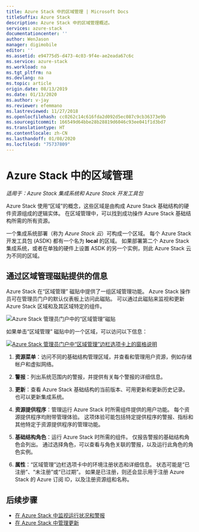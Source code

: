 ```yaml
---
title: Azure Stack 中的区域管理 | Microsoft Docs
titleSuffix: Azure Stack
description: Azure Stack 中的区域管理概述。
services: azure-stack
documentationcenter: ''
author: WenJason
manager: digimobile
editor: ''
ms.assetid: e94775d5-d473-4c03-9f4e-ae2eada67c6c
ms.service: azure-stack
ms.workload: na
ms.tgt_pltfrm: na
ms.devlang: na
ms.topic: article
origin.date: 08/13/2019
ms.date: 01/13/2020
ms.author: v-jay
ms.reviewer: efemmano
ms.lastreviewed: 11/27/2018
ms.openlocfilehash: cc0262c14c616fda2d092d5ec087c9cb36373e9b
ms.sourcegitcommit: 166549d64bbe28b28819d6046c93ee041f1d3bd7
ms.translationtype: HT
ms.contentlocale: zh-CN
ms.lasthandoff: 01/08/2020
ms.locfileid: "75737809"
---
```

# <a name="region-management-in-azure-stack"></a>Azure Stack 中的区域管理

*适用于：Azure Stack 集成系统和 Azure Stack 开发工具包*

Azure Stack 使用“区域”的概念，这些区域是由构成 Azure Stack 基础结构的硬件资源组成的逻辑实体。  在区域管理中，可以找到成功操作 Azure Stack 基础结构所需的所有资源。

一个集成系统部署（称为 *Azure Stack 云*）可构成一个区域。 每个 Azure Stack 开发工具包 (ASDK) 都有一个名为 **local** 的区域。 如果部署第二个 Azure Stack 集成系统，或者在单独的硬件上设置 ASDK 的另一个实例，则此 Azure Stack 云为不同的区域。

## <a name="information-available-through-the-region-management-tile"></a>通过区域管理磁贴提供的信息

Azure Stack 在“区域管理”  磁贴中提供了一组区域管理功能。 Azure Stack 操作员可在管理员门户的默认仪表板上访问此磁贴。 可以通过此磁贴来监视和更新 Azure Stack 区域和及其区域特定的组件。

![Azure Stack 管理员门户中的“区域管理”磁贴](media/azure-stack-region-management/image1.png)

如果单击“区域管理”  磁贴中的一个区域，可以访问以下信息：

[![Azure Stack 管理员门户中“区域管理”边栏选项卡上的窗格说明](media/azure-stack-region-management/regionssm.png "Azure Stack 管理员门户中的“区域管理”边栏选项卡")](media/azure-stack-region-management/regions.png#lightbox)

1. **资源菜单**：访问不同的基础结构管理区域，并查看和管理用户资源，例如存储帐户和虚拟网络。

2. **警报**：列出系统范围内的警报，并提供有关每个警报的详细信息。

3. **更新**：查看 Azure Stack 基础结构的当前版本、可用更新和更新历史记录。 也可以更新集成系统。

4. **资源提供程序**：管理运行 Azure Stack 时所需组件提供的用户功能。 每个资源提供程序均附带管理体验。 这项体验可能包括特定提供程序的警报、指标和其他特定于资源提供程序的管理功能。

5. **基础结构角色**：运行 Azure Stack 时所需的组件。 仅报告警报的基础结构角色会列出。 通过选择角色，可以查看与角色关联的警报，以及运行此角色的角色实例。

6. **属性**：“区域管理”边栏选项卡中的环境注册状态和详细信息。 状态可能是“已注册”、“未注册”或“已过期”。    如果是已注册，则还会显示用于注册 Azure Stack 的 Azure 订阅 ID，以及注册资源组和名称。

## <a name="next-steps"></a>后续步骤

- [在 Azure Stack 中监视运行状况和警报](azure-stack-monitor-health.md)
- [在 Azure Stack 中管理更新](azure-stack-updates.md)
